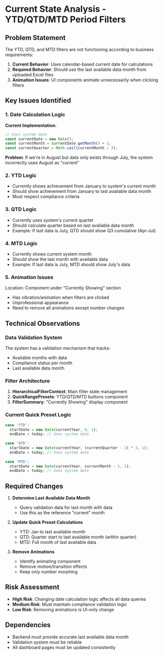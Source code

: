 # Current State Analysis - YTD/QTD/MTD Period Filters

## Problem Statement

The YTD, QTD, and MTD filters are not functioning according to business requirements:

1. **Current Behavior**: Uses calendar-based current date for calculations
2. **Required Behavior**: Should use the last available data month from uploaded Excel files
3. **Animation Issues**: UI components animate unnecessarily when clicking filters

## Key Issues Identified

### 1. Date Calculation Logic

**Current Implementation**:
```javascript
// Uses system date
const currentDate = new Date();
const currentMonth = currentDate.getMonth() + 1;
const currentQuarter = Math.ceil(currentMonth / 3);
```

**Problem**: If we're in August but data only exists through July, the system incorrectly uses August as "current"

### 2. YTD Logic
- Currently shows achievement from January to system's current month
- Should show achievement from January to last available data month
- Must respect compliance criteria

### 3. QTD Logic
- Currently uses system's current quarter
- Should calculate quarter based on last available data month
- Example: If last data is July, QTD should show Q3 cumulative (Apr-Jul)

### 4. MTD Logic
- Currently shows current system month
- Should show the last month with available data
- Example: If last data is July, MTD should show July's data

### 5. Animation Issues
Location: Component under "Currently Showing" section
- Has vibration/animation when filters are clicked
- Unprofessional appearance
- Need to remove all animations except number changes

## Technical Observations

### Data Validation System
The system has a validation mechanism that tracks:
- Available months with data
- Compliance status per month
- Last available data month

### Filter Architecture
1. **HierarchicalFilterContext**: Main filter state management
2. **QuickRangePresets**: YTD/QTD/MTD buttons component
3. **FilterSummary**: "Currently Showing" display component

### Current Quick Preset Logic
```javascript
case 'YTD':
  startDate = new Date(currentYear, 0, 1);
  endDate = today; // Uses system date
  
case 'QTD':
  startDate = new Date(currentYear, (currentQuarter - 1) * 3, 1);
  endDate = today; // Uses system date
  
case 'MTD':
  startDate = new Date(currentYear, currentMonth - 1, 1);
  endDate = today; // Uses system date
```

## Required Changes

1. **Determine Last Available Data Month**
   - Query validation data for last month with data
   - Use this as the reference "current" month

2. **Update Quick Preset Calculations**
   - YTD: Jan to last available month
   - QTD: Quarter start to last available month (within quarter)
   - MTD: Full month of last available data

3. **Remove Animations**
   - Identify animating component
   - Remove motion/transition effects
   - Keep only number morphing

## Risk Assessment

- **High Risk**: Changing date calculation logic affects all data queries
- **Medium Risk**: Must maintain compliance validation logic
- **Low Risk**: Removing animations is UI-only change

## Dependencies

- Backend must provide accurate last available data month
- Validation system must be reliable
- All dashboard pages must be updated consistently